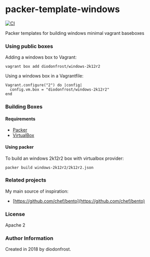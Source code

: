 # packer-template-windows

[![CI](https://github.com/diodonfrost/packer-template-windows/workflows/CI/badge.svg)](https://github.com/diodonfrost/packer-template-windows/actions)

Packer templates for building windows minimal vagrant baseboxes

### Using public boxes

Adding a windows box to Vagrant:

```shell
vagrant box add diodonfrost/windows-2k12r2
```

Using a windows box in a Vagrantfile:

```shell
Vagrant.configure("2") do |config|
  config.vm.box = "diodonfrost/windows-2k12r2"
end
```

### Building Boxes

#### Requirements

-   [Packer](https://www.packer.io/)
-   [VirtualBox](https://www.virtualbox.org)

#### Using packer

To build an windows 2k12r2 box with virtualbox provider:
```shell
packer build windows-2k12r2/2k12r2.json
```

### Related projects

My main source of inspiration:

*   [https://github.com/chef/bento](https://github.com/chef/bento)

### License

Apache 2

### Author Information

Created in 2018 by diodonfrost.
